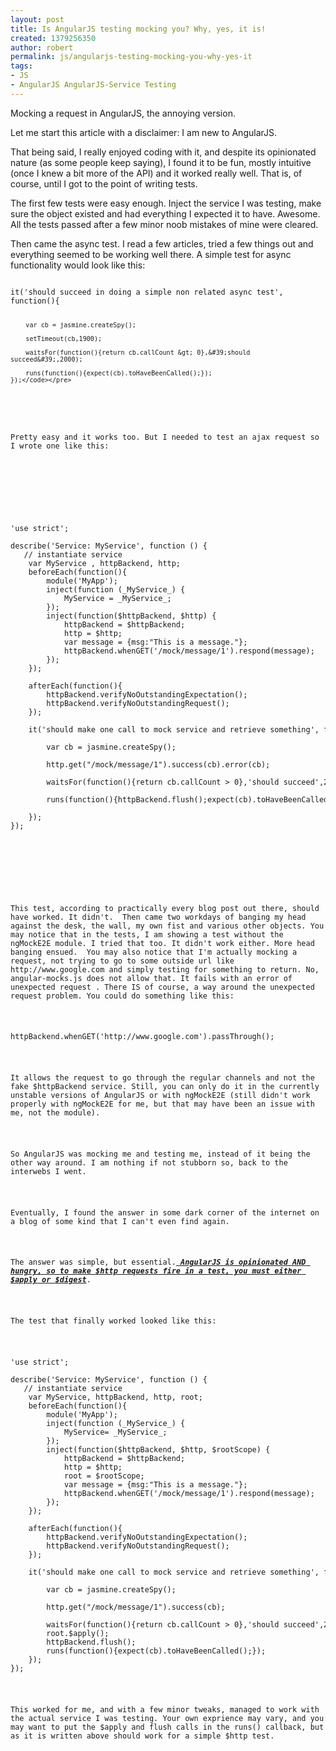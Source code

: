 ```yaml
---
layout: post
title: Is AngularJS testing mocking you? Why, yes, it is!
created: 1379256350
author: robert
permalink: js/angularjs-testing-mocking-you-why-yes-it
tags:
- JS
- AngularJS AngularJS-Service Testing
---
```

<p>Mocking a request in AngularJS, the annoying version.</p>

<p>Let me start this article with a disclaimer: I am new to AngularJS.</p>

<p>That being said, I really enjoyed coding with it, and despite its opinionated nature (as some people keep saying), I found it to be fun, mostly intuitive (once I knew a bit more of the API) and it worked really well. That is, of course, until I got to the point of writing tests.&nbsp;</p>

<p>The first few tests were easy enough. Inject the service I was testing, make sure the object existed and had everything I expected it to have. Awesome. All the tests passed after a few minor noob mistakes of mine were cleared.</p>

<p>Then came the async test. I read a few articles, tried a few things out and everything seemed to be working well there. A simple test for async functionality would look like this:</p>

<div>
<pre>
<code class="js">
it(&#39;should succeed in doing a simple non related async test&#39;, function(){

        var cb = jasmine.createSpy();

        setTimeout(cb,1900);

        waitsFor(function(){return cb.callCount &gt; 0},&#39;should succeed&#39;,2000);

        runs(function(){expect(cb).toHaveBeenCalled();});
    });</code></pre>
</div>

<p>Pretty easy and it works too. But I needed to test an ajax request so I wrote one like this:&nbsp;</p>

<p>&nbsp;</p>

<pre>
&#39;use strict&#39;;

describe(&#39;Service: MyService&#39;, function () {
   // instantiate service
    var MyService , httpBackend, http;
    beforeEach(function(){
        module(&#39;MyApp&#39;);
        inject(function (_MyService_) {
            MyService = _MyService_;
        });
        inject(function($httpBackend, $http) {
            httpBackend = $httpBackend;
            http = $http;
            var message = {msg:&quot;This is a message.&quot;};
            httpBackend.whenGET(&#39;/mock/message/1&#39;).respond(message);
        });
    });

    afterEach(function(){
        httpBackend.verifyNoOutstandingExpectation();
        httpBackend.verifyNoOutstandingRequest();
    });

    it(&#39;should make one call to mock service and retrieve something&#39;, function () {

        var cb = jasmine.createSpy();

        http.get(&quot;/mock/message/1&quot;).success(cb).error(cb);

        waitsFor(function(){return cb.callCount &gt; 0},&#39;should succeed&#39;,2000);

        runs(function(){httpBackend.flush();expect(cb).toHaveBeenCalled();});

    });
});</pre>

<p>&nbsp;</p>

<p>This test, according to practically every blog post out there, should have worked. It didn&#39;t. &nbsp;Then came two workdays of banging my head against the desk, the wall, my own fist and various other objects. You may notice that in the tests, I am showing a test without the ngMockE2E module. I tried that too. It didn&#39;t work either. More head banging ensued. &nbsp;You may also notice that I&#39;m actually mocking a request, not trying to go to some outside url like http://www.google.com and simply testing for something to return. No, angular-mocks.js does not allow that. It fails with an error of unexpected request . There IS of course, a way around the unexpected request problem. You could do something like this:</p>

<p>httpBackend.whenGET(&#39;http://www.google.com&#39;).passThrough();</p>

<p>It allows the request to go through the regular channels and not the fake $httpBackend service. Still, you can only do it in the currently unstable versions of AngularJS or with ngMockE2E (still didn&#39;t work properly with ngMockE2E for me, but that may have been an issue with me, not the module).</p>

<p>So AngularJS was mocking me and testing me, instead of it being the other way around. I am nothing if not stubborn so, back to the interwebs I went.&nbsp;</p>

<p>Eventually, I found the answer in some dark corner of the internet on a blog of some kind that I can&#39;t even find again.</p>

<p>The answer was simple, but essential.<u><em><strong> AngularJS is opinionated AND hungry, so to make $http requests fire in a test, you must either $apply or $digest</strong></em></u>.&nbsp;</p>

<p>The test that finally worked looked like this:&nbsp;</p>

<pre>
&#39;use strict&#39;;

describe(&#39;Service: MyService&#39;, function () {
   // instantiate service
    var MyService, httpBackend, http, root;
    beforeEach(function(){
        module(&#39;MyApp&#39;);
        inject(function (_MyService_) {
            MyService= _MyService_;
        });
        inject(function($httpBackend, $http, $rootScope) {
            httpBackend = $httpBackend;
            http = $http;
            root = $rootScope;
            var message = {msg:&quot;This is a message.&quot;};
            httpBackend.whenGET(&#39;/mock/message/1&#39;).respond(message);
        });
    });

    afterEach(function(){
        httpBackend.verifyNoOutstandingExpectation();
        httpBackend.verifyNoOutstandingRequest();
    });    

    it(&#39;should make one call to mock service and retrieve something&#39;, function () {

        var cb = jasmine.createSpy();

        http.get(&quot;/mock/message/1&quot;).success(cb);

        waitsFor(function(){return cb.callCount &gt; 0},&#39;should succeed&#39;,2000);
        root.$apply();
        httpBackend.flush();
        runs(function(){expect(cb).toHaveBeenCalled();});
    });
});</pre>

<p>This worked for me, and with a few minor tweaks, managed to work with the actual service I was testing. Your own exprience may vary, and you may want to put the $apply and flush calls in the runs() callback, but as it is written above should work for a simple $http test.</p>

<p>&nbsp;</p>
